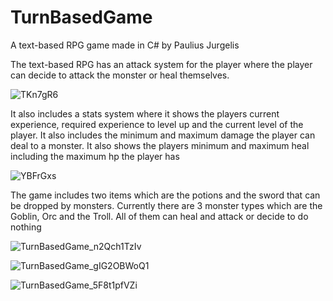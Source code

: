 # TurnBasedGame

A text-based RPG game made in C# by Paulius Jurgelis

The text-based RPG has an attack system for the player where the player can decide to attack the monster or heal themselves.

![TKn7gR6](https://github.com/PaulJur/TurnBasedGame/assets/97526083/2c749f39-a3c2-4ddc-b85d-6d0af6e70ac2)

It also includes a stats system where it shows the players current experience, required experience to level up and the current level of the player. It also includes the minimum and maximum damage the player can deal to a monster. It also shows the players minimum and maximum heal including the maximum hp the player has

![YBFrGxs](https://github.com/PaulJur/TurnBasedGame/assets/97526083/945c2347-af03-4715-b96b-870580849826)

The game includes two items which are the potions and the sword that can be dropped by monsters. Currently there are 3 monster types which are the Goblin, Orc and the Troll. All of them can heal and attack or decide to do nothing

![TurnBasedGame_n2Qch1TzIv](https://github.com/PaulJur/TurnBasedGame/assets/97526083/91a71f6f-89bf-43d0-bae8-61580414fefa)

![TurnBasedGame_gIG2OBWoQ1](https://github.com/PaulJur/TurnBasedGame/assets/97526083/9bcad155-d565-4584-9d61-78ccef5cb00e)

![TurnBasedGame_5F8t1pfVZi](https://github.com/PaulJur/TurnBasedGame/assets/97526083/ca60db36-8e4c-451e-9b9b-dbbad31b64c6)


